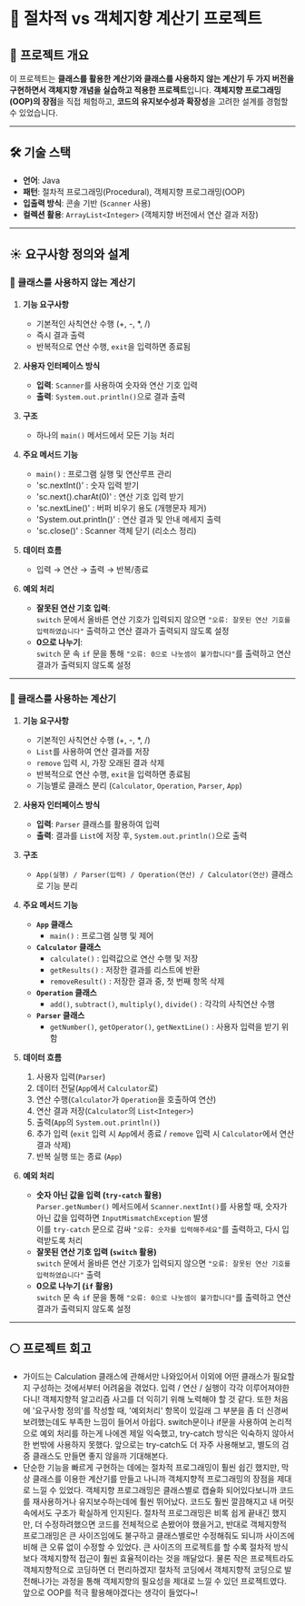 # 🧮 절차적 vs 객체지향 계산기 프로젝트

## 📌 프로젝트 개요
이 프로젝트는 **클래스를 활용한 계산기와 클래스를 사용하지 않는 계산기 두 가지 버전을 구현하면서 객체지향 개념을 실습하고 적용한 프로젝트**입니다.
**객체지향 프로그래밍(OOP)의 장점**을 직접 체험하고, **코드의 유지보수성과 확장성**을 고려한 설계를 경험할 수 있었습니다.

---

## 🛠️ 기술 스택
- **언어**: Java  
- **패턴**: 절차적 프로그래밍(Procedural), 객체지향 프로그래밍(OOP)  
- **입출력 방식**: 콘솔 기반 (`Scanner` 사용)  
- **컬렉션 활용**: `ArrayList<Integer>` (객체지향 버전에서 연산 결과 저장)  

---

## **☀️ 요구사항 정의와 설계**
### **🔹 클래스를 사용하지 않는 계산기**
1. **기능 요구사항**
   - 기본적인 사칙연산 수행 (+, -, *, /)
   - 즉시 결과 출력
   - 반복적으로 연산 수행, `exit`을 입력하면 종료됨

2. **사용자 인터페이스 방식**
   - **입력**: `Scanner`를 사용하여 숫자와 연산 기호 입력
   - **출력**: `System.out.println()`으로 결과 출력

3. **구조**
   - 하나의 `main()` 메서드에서 모든 기능 처리

4. **주요 메서드 기능**
   - `main()` : 프로그램 실행 및 연산루프 관리  
   - 'sc.nextInt()' : 숫자 입력 받기
   - 'sc.next().charAt(0)' : 연산 기호 입력 받기
   - 'sc.nextLine()' : 버퍼 비우기 용도 (개행문자 제거)
   - 'System.out.println()' : 연산 결과 및 안내 메세지 출력
   - 'sc.close()' : Scanner 객체 닫기 (리소스 정리)

5. **데이터 흐름**
   - 입력 → 연산 → 출력 → 반복/종료 

6. **예외 처리**
   - **잘못된 연산 기호 입력**:  
     `switch` 문에서 올바른 연산 기호가 입력되지 않으면 `"오류: 잘못된 연산 기호를 입력하였습니다"` 출력하고 연산 결과가 출력되지 않도록 설정  
   - **0으로 나누기**:  
     `switch` 문 속 `if` 문을 통해 `"오류: 0으로 나눗셈이 불가합니다"`를 출력하고 연산 결과가 출력되지 않도록 설정

---

### **🔹 클래스를 사용하는 계산기**
1. **기능 요구사항**
   - 기본적인 사칙연산 수행 (+, -, *, /)
   - `List`를 사용하여 연산 결과를 저장
   - `remove` 입력 시, 가장 오래된 결과 삭제
   - 반복적으로 연산 수행, `exit`을 입력하면 종료됨
   - 기능별로 클래스 분리 (`Calculator`, `Operation`, `Parser`, `App`)

2. **사용자 인터페이스 방식**
   - **입력**: `Parser` 클래스를 활용하여 입력
   - **출력**: 결과를 `List`에 저장 후, `System.out.println()`으로 출력

3. **구조**
   - `App(실행) / Parser(입력) / Operation(연산) / Calculator(연산)` 클래스로 기능 분리  

4. **주요 메서드 기능**
   - **`App` 클래스**
     - `main()` : 프로그램 실행 및 제어  
   - **`Calculator` 클래스**
     - `calculate()` : 입력값으로 연산 수행 및 저장  
     - `getResults()` : 저장한 결과를 리스트에 반환  
     - `removeResult()` : 저장한 결과 중, 첫 번째 항목 삭제  
   - **`Operation` 클래스**
     - `add()`, `subtract()`, `multiply()`, `divide()` : 각각의 사칙연산 수행  
   - **`Parser` 클래스**
     - `getNumber()`, `getOperator()`, `getNextLine()` : 사용자 입력을 받기 위함  

5. **데이터 흐름**
   1. 사용자 입력(`Parser`)  
   2. 데이터 전달(`App`에서 `Calculator`로)  
   3. 연산 수행(`Calculator`가 `Operation`을 호출하여 연산)  
   4. 연산 결과 저장(`Calculator`의 `List<Integer>`)  
   5. 출력(`App`의 `System.out.println()`)  
   6. 추가 입력 (`exit` 입력 시 `App`에서 종료 / `remove` 입력 시 `Calculator`에서 연산 결과 삭제)  
   7. 반복 실행 또는 종료 (`App`)  

6. **예외 처리**
   - **숫자 아닌 값을 입력 (`try-catch` 활용)**  
     `Parser.getNumber()` 메서드에서 `Scanner.nextInt()`를 사용할 때, 숫자가 아닌 값을 입력하면 `InputMismatchException` 발생  
     이를 `try-catch` 문으로 감싸 `"오류: 숫자를 입력해주세요"`를 출력하고, 다시 입력받도록 처리  
   - **잘못된 연산 기호 입력 (`switch` 활용)**  
     `switch` 문에서 올바른 연산 기호가 입력되지 않으면 `"오류: 잘못된 연산 기호를 입력하였습니다"` 출력  
   - **0으로 나누기 (`if` 활용)**  
     `switch` 문 속 `if` 문을 통해 `"오류: 0으로 나눗셈이 불가합니다"`를 출력하고 연산 결과가 출력되지 않도록 설정  

---

## **🌕 프로젝트 회고**
- 가이드는 Calculation 클래스에 관해서만 나와있어서 이외에 어떤 클래스가 필요할지 구성하는 것에서부터 어려움을 겪었다. 입력 / 연산 / 실행이 각각 이루어져야한다니! 객체지향적 알고리즘 사고를 더 익히기 위해 노력해야 할 것 같다. 또한 처음에 '요구사항 정의'를 작성할 때, '예외처리' 항목이 있길래 그 부분을 좀 더 신경써보려했는데도 부족한 느낌이 들어서 아쉽다. switch문이나 if문을 사용하여 논리적으로 예외 처리를 하는게 나에겐 제일 익숙했고, try-catch 방식은 익숙하지 않아서 한 번밖에 사용하지 못했다. 앞으로는 try-catch도 더 자주 사용해보고, 별도의 검증 클래스도 만들면 좋지 않을까 기대해본다.
-  단순한 기능을 빠르게 구현하는 데에는 절차적 프로그래밍이 훨씬 쉽긴 했지만, 막상 클래스를 이용한 계산기를 만들고 나니까 객체지향적 프로그래밍의 장점을 제대로 느낄 수 있었다. 객체지향 프로그래밍은 클래스별로 캡슐화 되어있다보니까 코드를 재사용하거나 유지보수하는데에 훨씬 뛰어났다. 코드도 훨씬 깔끔해지고 내 머릿속에서도 구조가 확실하게 인지된다. 절차적 프로그래밍은 비록 쉽게 끝내긴 했지만, 더 수정하려했으면 코드를 전체적으로 손봤어야 했을거고, 반대로 객체지향적 프로그래밍은 큰 사이즈임에도 불구하고 클래스별로만 수정해줘도 되니까 사이즈에 비해 큰 오류 없이 수정할 수 있었다. 큰 사이즈의 프로젝트를 할 수록 절차적 방식보다 객체지향적 접근이 훨씬 효율적이라는 것을 깨달았다. 물론 작은 프로젝트라도 객체지향적으로 코딩하면 더 편리하겠지! 절차적 코딩에서 객체지향적 코딩으로 발전해나가는 과정을 통해 객체지향의 필요성을 제대로 느낄 수 있던 프로젝트였다. 앞으로 OOP를 적극 활용해야겠다는 생각이 들었다~!
